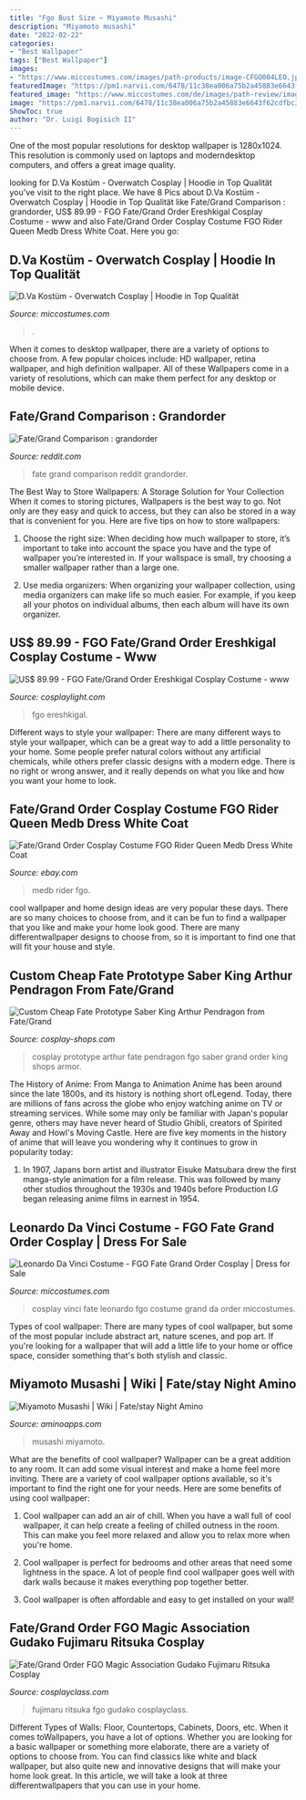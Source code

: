```yaml
---
title: "Fgo Bust Size ~ Miyamoto Musashi"
description: "Miyamoto musashi"
date: "2022-02-22"
categories:
- "Best Wallpaper"
tags: ["Best Wallpaper"]
images:
- "https://www.miccostumes.com/images/path-products/image-CFGO004LEO.jpg/&amp;width=456&amp;height=668"
featuredImage: "https://pm1.narvii.com/6478/11c38ea006a75b2a45883e6643f62cdfbc37b285_hq.jpg"
featured_image: "https://www.miccostumes.com/de/images/path-review/image-8221_lrfhCWVBo4BPjqV42Tw4.jpg/&amp;width=1000&amp;height=1000&amp;original=77s8AgZSGN6A&amp;a.jpg"
image: "https://pm1.narvii.com/6478/11c38ea006a75b2a45883e6643f62cdfbc37b285_hq.jpg"
ShowToc: true
author: "Dr. Luigi Bogisich II"
---
```



One of the most popular resolutions for desktop wallpaper is 1280x1024. This resolution is commonly used on laptops and moderndesktop computers, and offers a great image quality.

	

		
looking for D.Va Kostüm - Overwatch Cosplay | Hoodie in Top Qualität you've visit to the right place. We have 8 Pics about D.Va Kostüm - Overwatch Cosplay | Hoodie in Top Qualität like Fate/Grand Comparison : grandorder, US$ 89.99 - FGO Fate/Grand Order Ereshkigal Cosplay Costume - www and also Fate/Grand Order Cosplay Costume FGO Rider Queen Medb Dress White Coat. Here you go:
		
    
## D.Va Kostüm - Overwatch Cosplay | Hoodie In Top Qualität

<img loading=lazy src="https://www.miccostumes.com/de/images/path-review/image-8221_lrfhCWVBo4BPjqV42Tw4.jpg/&amp;width=1000&amp;height=1000&amp;original=77s8AgZSGN6A&amp;a.jpg" onerror="this.onerror=null;this.src='https://tse4.mm.bing.net/th?id=OIP.7gokqtDyQg_yKsrHDjJ4oAHaEK&amp;pid=15.1';" alt="D.Va Kostüm - Overwatch Cosplay | Hoodie in Top Qualität">

_Source: miccostumes.com_

>. 

	

When it comes to desktop wallpaper, there are a variety of options to choose from. A few popular choices include: HD wallpaper, retina wallpaper, and high definition wallpaper. All of these Wallpapers come in a variety of resolutions, which can make them perfect for any desktop or mobile device. 

    
## Fate/Grand Comparison : Grandorder

<img loading=lazy src="https://i.redd.it/126pkkrq6blz.jpg" onerror="this.onerror=null;this.src='https://tse4.mm.bing.net/th?id=OIP._lHbSZdw7km1YzCQr8o2HAHaJm&amp;pid=15.1';" alt="Fate/Grand Comparison : grandorder">

_Source: reddit.com_

>fate grand comparison reddit grandorder. 

	

The Best Way to Store Wallpapers: A Storage Solution for Your Collection
When it comes to storing pictures, Wallpapers is the best way to go. Not only are they easy and quick to access, but they can also be stored in a way that is convenient for you. Here are five tips on how to store wallpapers:
1) Choose the right size: When deciding how much wallpaper to store, it’s important to take into account the space you have and the type of wallpaper you’re interested in. If your wallspace is small, try choosing a smaller wallpaper rather than a large one.

2) Use media organizers: When organizing your wallpaper collection, using media organizers can make life so much easier. For example, if you keep all your photos on individual albums, then each album will have its own organizer.

    
## US$ 89.99 - FGO Fate/Grand Order Ereshkigal Cosplay Costume - Www

<img loading=lazy src="https://us03-imgcdn.ymcart.com/65266/2021/07/06/1/1/1117acad0d8a701a.jpg" onerror="this.onerror=null;this.src='https://tse3.mm.bing.net/th?id=OIP.EResrQ2KcBpV220QffnOTAHaHM&amp;pid=15.1';" alt="US$ 89.99 - FGO Fate/Grand Order Ereshkigal Cosplay Costume - www">

_Source: cosplaylight.com_

>fgo ereshkigal. 

	

Different ways to style your wallpaper:
There are many different ways to style your wallpaper, which can be a great way to add a little personality to your home. Some people prefer natural colors without any artificial chemicals, while others prefer classic designs with a modern edge. There is no right or wrong answer, and it really depends on what you like and how you want your home to look.

    
## Fate/Grand Order Cosplay Costume FGO Rider Queen Medb Dress White Coat

<img loading=lazy src="https://i.ebayimg.com/images/g/VFMAAOSwhZ5bug03/s-l640.jpg" onerror="this.onerror=null;this.src='https://tse4.mm.bing.net/th?id=OIP.ik7PcjL1NL0c1ffFiT7jzgHaHa&amp;pid=15.1';" alt="Fate/Grand Order Cosplay Costume FGO Rider Queen Medb Dress White Coat">

_Source: ebay.com_

>medb rider fgo. 

	

cool wallpaper and home design ideas are very popular these days. There are so many choices to choose from, and it can be fun to find a wallpaper that you like and make your home look good. There are many differentwallpaper designs to choose from, so it is important to find one that will fit your house and style.

    
## Custom Cheap Fate Prototype Saber King Arthur Pendragon From Fate/Grand

<img loading=lazy src="http://www.cosplay-shops.com/media/catalog/product/cache/1/image/a727355b4db839f1520af058ea680301/q/q/qq_20180524105559.jpg" onerror="this.onerror=null;this.src='https://tse2.mm.bing.net/th?id=OIP.ilZEdgJTOpo_h3RKHgZuiQHaJ3&amp;pid=15.1';" alt="Custom Cheap Fate Prototype Saber King Arthur Pendragon from Fate/Grand">

_Source: cosplay-shops.com_

>cosplay prototype arthur fate pendragon fgo saber grand order king shops armor. 

	

The History of Anime: From Manga to Animation
Anime has been around since the late 1800s, and its history is nothing short ofLegend. Today, there are millions of fans across the globe who enjoy watching anime on TV or streaming services. While some may only be familiar with Japan's popular genre, others may have never heard of Studio Ghibli, creators of Spirited Away and Howl's Moving Castle. Here are five key moments in the history of anime that will leave you wondering why it continues to grow in popularity today:
1) In 1907, Japans born artist and illustrator Eisuke Matsubara drew the first manga-style animation for a film release. This was followed by many other studios throughout the 1930s and 1940s before Production I.G began releasing anime films in earnest in 1954.

    
## Leonardo Da Vinci Costume - FGO Fate Grand Order Cosplay | Dress For Sale

<img loading=lazy src="https://www.miccostumes.com/images/path-products/image-CFGO004LEO.jpg/&amp;width=456&amp;height=668" onerror="this.onerror=null;this.src='https://tse2.mm.bing.net/th?id=OIP._w21GUD621DEClYukQcSgQAAAA&amp;pid=15.1';" alt="Leonardo Da Vinci Costume - FGO Fate Grand Order Cosplay | Dress for Sale">

_Source: miccostumes.com_

>cosplay vinci fate leonardo fgo costume grand da order miccostumes. 

	

Types of cool wallpaper:
There are many types of cool wallpaper, but some of the most popular include abstract art, nature scenes, and pop art. If you're looking for a wallpaper that will add a little life to your home or office space, consider something that's both stylish and classic.

    
## Miyamoto Musashi | Wiki | Fate/stay Night Amino

<img loading=lazy src="https://pm1.narvii.com/6478/11c38ea006a75b2a45883e6643f62cdfbc37b285_hq.jpg" onerror="this.onerror=null;this.src='https://tse2.mm.bing.net/th?id=OIP.wpULD9SraCtQmVUXJeX-TwHaEY&amp;pid=15.1';" alt="Miyamoto Musashi | Wiki | Fate/stay Night Amino">

_Source: aminoapps.com_

>musashi miyamoto. 

	

What are the benefits of cool wallpaper?
Wallpaper can be a great addition to any room. It can add some visual interest and make a home feel more inviting. There are a variety of cool wallpaper options available, so it's important to find the right one for your needs. Here are some benefits of using cool wallpaper: 
1. Cool wallpaper can add an air of chill. When you have a wall full of cool wallpaper, it can help create a feeling of chilled outness in the room. This can make you feel more relaxed and allow you to relax more when you're home. 

2. Cool wallpaper is perfect for bedrooms and other areas that need some lightness in the space. A lot of people find cool wallpaper goes well with dark walls because it makes everything pop together better. 

3. Cool wallpaper is often affordable and easy to get installed on your wall!

    
## Fate/Grand Order FGO Magic Association Gudako Fujimaru Ritsuka Cosplay

<img loading=lazy src="https://www.cosplayclass.com/wp-content/uploads/2018/05/Fate-Grand-Order-FGO-Magic-Association-Gudako-Fujimaru-Ritsuka-Cosplay-Costume-Male-cos11897-1-768x768.jpg" onerror="this.onerror=null;this.src='https://tse4.mm.bing.net/th?id=OIP.eC6jv_OZuXpB1PFt6OWs0QHaHa&amp;pid=15.1';" alt="Fate/Grand Order FGO Magic Association Gudako Fujimaru Ritsuka Cosplay">

_Source: cosplayclass.com_

>fujimaru ritsuka fgo gudako cosplayclass. 

	

Different Types of Walls: Floor, Countertops, Cabinets, Doors, etc.
When it comes toWallpapers, you have a lot of options. Whether you are looking for a basic wallpaper or something more elaborate, there are a variety of options to choose from. You can find classics like white and black wallpaper, but also quite new and innovative designs that will make your home look great. In this article, we will take a look at three differentwallpapers that you can use in your home.

